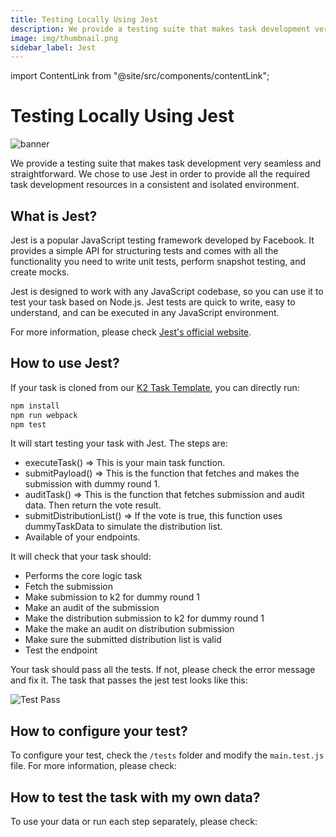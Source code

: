 ```yaml
---
title: Testing Locally Using Jest
description: We provide a testing suite that makes task development very seamless and straightforward. We chose to use Jest in order to provide all the required task development resources in a consistent and isolated environment.
image: img/thumbnail.png
sidebar_label: Jest
---
```


import ContentLink from "@site/src/components/contentLink";

# Testing Locally Using Jest

![banner](/img/develop/write-task/developing-locally-with-docker.svg)

We provide a testing suite that makes task development very seamless and straightforward. We chose to use Jest in order to provide all the required task development resources in a consistent and isolated environment.

## What is Jest?

Jest is a popular JavaScript testing framework developed by Facebook. It provides a simple API for structuring tests and comes with all the functionality you need to write unit tests, perform snapshot testing, and create mocks.

Jest is designed to work with any JavaScript codebase, so you can use it to test your task based on Node.js. Jest tests are quick to write, easy to understand, and can be executed in any JavaScript environment.

For more information, please check [Jest's official website](https://jestjs.io/).

## How to use Jest?

If your task is cloned from our [K2 Task Template](https://github.com/koii-network/task-template), you can directly run:

```sh
npm install
npm run webpack
npm test
```

It will start testing your task with Jest. The steps are:

- executeTask() => This is your main task function.
- submitPayload() => This is the function that fetches and makes the submission with dummy round 1.
- auditTask() => This is the function that fetches submission and audit data. Then return the vote result.
- submitDistributionList() => If the vote is true, this function uses dummyTaskData to simulate the distribution list.
- Available of your endpoints.

It will check that your task should:

- Performs the core logic task
- Fetch the submission
- Make submission to k2 for dummy round 1
- Make an audit of the submission
- Make the distribution submission to k2 for dummy round 1
- Make the make an audit on distribution submission
- Make sure the submitted distribution list is valid
- Test the endpoint

Your task should pass all the tests. If not, please check the error message and fix it. The task that passes the jest test looks like this:

![Test Pass](/img/develop/write-task/tests-passed.png)

## How to configure your test?

To configure your test, check the `/tests` folder and modify the `main.test.js` file. For more information, please check:

<ContentLink title="Test Configuration" link="/docs/develop/task-development/testing/configuration" iconType="copy"/>

## How to test the task with my own data?

To use your data or run each step separately, please check:

<ContentLink title="Using UnitTest" link="/docs/develop/task-development/testing/using-unittest" iconType="copy"/>
